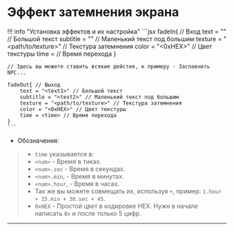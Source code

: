 # Эффект затемнения экрана

!!! info "Установка эффектов и их настройка"
    ```jsx
    fadeIn{ // Вход
        text = "<text1>" // Большой текст
        subtitle = "<text2>" // Маленький текст под большим
        texture = "<path/to/texture>" // Текстура затемнения
        color = "<0хHEX>" // Цвет текстуры
        time = <time> // Время перехода
    }
    
    // Здесь вы можете ставить всякие дейстия, к примеру - Заспавнить NPC...
    
    fadeOut{ // Выход
        text = "<text1>" // Большой текст
        subtitle = "<text2>" // Маленький текст под большим
        texture = "<path/to/texture>" // Текстура затемнения
        color = "<0xHEX>" // Цвет текстуры
        time = <time> // Время перехода
    }
    ```
- Обозначения: 
> - `time` указывается в: 
>  - `<num>` - Время в тиках. 
>  - `<num>.sec` - Время в секундах. 
>  - `<num>.min`, - Время в минутах. 
>  - `<num>.hour`, - Время в часах. 
>  - Так же вы можете совмещать их, используя `+`, пример: `1.hour + 15.min + 30.sec + 45`. 
> - `0xHEX` - Простой цвет в кодировке HEX. Нужн в начале написать `0x` и после только 5 цифр. 

---